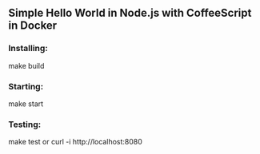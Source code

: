 ## Simple Hello World in Node.js with CoffeeScript in Docker

### Installing:
make build

### Starting:
make start

### Testing:
make test
or
curl -i http://localhost:8080
